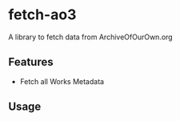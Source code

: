 # fetch-ao3

A library to fetch data from ArchiveOfOurOwn.org

## Features

- Fetch all Works Metadata

## Usage
